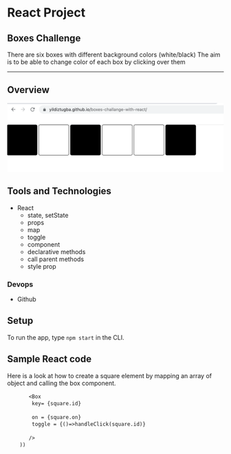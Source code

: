 # React Project

## Boxes Challenge

There are six boxes with different background colors (white/black)
The aim is to be able to change color of each box by clicking over them

---

## Overview
![Overview](./boxes/public/Screenshot-boxes.png)

## Tools and Technologies

- React
  - state, setState
  - props
  - map
  - toggle
  - component
  - declarative methods
  - call parent methods
  - style prop

### Devops

- Github

## Setup

To run the app, type `npm start` in the CLI.

## Sample React code

Here is a look at how to create a square element by mapping an array of object and calling the box component.

```const squareElements = squares.map(square => (
       <Box 
        key= {square.id}
        
        on = {square.on}
        toggle = {()=>handleClick(square.id)}

       />
    ))
```